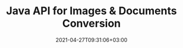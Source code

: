 ---
############################# Static ############################
layout: "product"
date: 2021-04-27T09:31:06+03:00
draft: false

############################# Head ############################
head_title: "Java Document Conversion API | Convert PDF Word Excel PPTX HTML Images"
head_description: "Java Document Conversion API. Convert PDF Word DOC DOCX, Excel Worksheet, PPT PPTX, HTML, PSD, MPT MPP, Email MSG EMLX, XML & image file formats."

############################# Header ############################
title: "Java API for Images & Documents Conversion"
description: "‎Native Java API to Integrate Document Conversion Functionality in Java Applications, Supporting 80+ Document & Image File Formats.‎"
bg_image: "https://cms.admin.containerize.com/templates/aspose/App_Themes/V3/images/bg/header1.png"
bg_overlay: false
button:
    enable: true
    icon: "fas fa-arrow-down"
    label: "Download Free Trial"
    link: "https://downloads.groupdocs.com/conversion/java"

############################# SubMenu ############################
submenu:
    enable: true
    
    left:
        img_alt: "GroupDocs.Conversion for Java"
        image: "https://www.groupdocs.cloud/templates/groupdocs/images/product-logos/groupdocs-conversion-java.png"
        product: "GroupDocs.Conversion"
        platform: "Java"

    middle:
        button:
            # button loop
            - link: "#overview"
              text: "Overview"

            # button loop
            - link: "#features"
              text: "Features"

            # button loop
            - link: "#support"
              text: "Support"

            # button loop
            - link: "https://products.groupdocs.app/conversion"
              text: "Live Demo"

            # button loop
            - link: "https://purchase.groupdocs.com/pricing/conversion/java"
              text: "Pricing"

    right:
        link_download: "https://downloads.groupdocs.com/conversion"
        link_learn: "https://docs.groupdocs.com/conversion/java/"
        link_buy: "https://purchase.groupdocs.com"

############################# Overview ############################
overview:
    enable: true
    content: |
      GroupDocs.Conversion for Java combines a powerful set of document conversion APIs to display images and document formats in your Java applications without needing to install additional software. It natively rasterizes the documents and converts them into SVG+HTML+CSS to enhance the quality of document viewing while delivering a true-text, high-fidelity output. Using the document rendering API – quickly view PDF, HTML, XML, Microsoft Office Word, Excel worksheets, PowerPoint presentations, Outlook emails, Visio diagrams, Project, metafiles, images and various other file formats with ease and fewer programming hazards. It can also display password-protected files and allow to get document representation as HTML, image or PDF form after the rendering. Our file conversion library is quite customizable, as it allows you to display the whole ‎document, or render it partially to speed up the process. Through GroupDocs.Conversion for Java ‎API, you can view pages, specific cell range in a spreadsheet or even render an individual ‎document layer in formats, such as, PDF and CAD.  
        
      GroupDocs.Conversion for Java API allows you to ‎render documents with/without annotation or comments for supported file formats.‎ It also enables you to add custom font directories and extract basic document information such as FileType, Extension, Name, PageCount, etc.‎  
        
      GroupDocs.Conversion for Java is compatible with all Java versions and supports popular operating systems (Windows, Linux, macOS) that are capable to run Java runtime.
    tabs:
      enable: true
      platform: "java"
      logo:
        img_alt: "Document Conversion APIs"
        image: "https://www.groupdocs.cloud/templates/groupdocs/images/product-logos/90x90-noborder/groupdocs-conversion-java.png"
        product: "GroupDocs.Conversion"
        platform: "Java"      
      
      ## TAB ONE ##
      tab_one:
        description: |
          Following is an overview of GroupDocs.Conversion for Java:

        right:
          enable: true
          icon: "fab fa-html5"
          title: "Overview"
          content: |
            * Auto-detect File Type
            * Convert Documents
            * Convert Spreadsheets
            * Convert Presentations
            * Convert PDF Documents
            * Convert Raster Images
            * Convert HTML Documents
            * Convert PSD Documents
            * Convert CAD Documents
            * Configure Watermark
            * Apply Password Protection
            * Customized Conversion
      
      ## TAB TWO ##
      tab_two:
        description: |
          GroupDocs.Conversion for Java supports converting between all popular and commonly used [document file formats](https://docs.groupdocs.com/conversion/java/supported-document-formats/).

        left:
          enable: true
          table:
            # table loop
            - title: "Convert From:"
              content: |
                * **Documents**: DOC, DOCX, DOCM, DOT, DOTX, DOTM, RTF, TXT, ODT, OTT
                * **Spreadsheets**: XLS, XLSX, XLSM, XLSB, XLT, XLTX, XLTM, XLAM, CSV, XLS2003, Excel95, ODS, TSV, FODS
                * **Presentations**: PPT, PPTX, PPS, PPSX, ODP, POT, POTM, POTX, PPTM, PPSM
                * **Images**: TIF, TIFF, JPG, JPEG, PNG, GIF, BMP, ICO, CMX, DIB, JPC, JPEG2000, JPEG-LS
                * **Portable**: PDF, XPS, OXPS, EPUB
                * **PostScript**: EPS, PS, PSL
                * **HTML**: HTM, HTML, MHTML
                * **Diagrams**: VSD, VSDX, VSS, VST, VSX, VTX, VDW, VDX, SVG, VSDM, VSSM, VSTM
                * **Project**: MPT, MPP, MPX
                * **Outlook**: PST, OST
                * **Email**: MSG, EML, EMLX
                * **AutoCAD**: DXF, DWG, DWT, STL, DWF, IFC
                * **PostScript**: EPS, PS, PSL, CGM
                * **CorelDRAW**: CDR
                * **XML**: XSLT
                * **LaTex**: LaTex
                * **Other**: VCF, OTG, MD

        right:
          enable: true
          table:
            # table loop
            - title: "Convert To:"
              content: |
                * **Documents**: DOC, DOCX, DOCM, DOT, DOTX, DOTM, RTF, TXT, ODT, OTT
                * **Spreadsheets**: XLS, XLSX, XLSM, XLSB, CSV, XLS2003, TSV, XLTX, ODS, XLAM, FODS, DIF, SXC
                * **Presentations**: PPT, PPTX, PPS, PPSX, ODP, POTX, POTM, PPTM, PPSM, FODP
                * **Images**: TIF, TIFF, JPG, JPEG, PNG, GIF, BMP, ICO, JPEG2000
                * **Metafiles**: EMF, WMF, EMZ, WMZ
                * **Diagrams**: SVGZ
                * **Portable**: PDF, XPS
                * **HTML**: HTM, HTML, MHTML
                * **Other**: MD

      ## TAB THREE ##
      tab_three:
        description: |
          GroupDocs.Conversion for Java supports following Operating Systems, Frameworks & Package Managers:‎
        
        left:
          enable: true
          table:
            # table loop
            - icon: "fab fa-windows"
              title: "Operating Systems"
              content: |
                * Microsoft Windows Desktop
                * Microsoft Windows Server
                * Linux
                * MacOS

            # table loop
            - icon: "fas fa-code"
              title: "Supported Frameworks"
              content: |
                * Java 7 (1.7) and above

        right:
          enable: true
          table:
            # table loop
            - icon: "fas fa-cogs"
              title: "Development Environments"
              content: |
                * NetBeans
                * IntelliJ IDEA
                * Eclipse
            # table loop
            - icon: "fas fa-tools"
              title: "Build Automation Tool"
              content: |
                * Maven

############################# Features ############################
features:
    enable: true
    title: "GroupDocs.Conversion for Java Features"

    feature:
      # feature loop
      - icon: "fas fa-copy"
        content: "Easy Integration & Metered Licensing"

      # feature loop
      - icon: "fas fa-eye"
        content: "Apply Default Zoom while Conversion to Words, Slides or Cells"

      # feature loop
      - icon: "fas fa-bolt"
        content: "Conversion to/from most Popular Raster Image Formats & Specify Image DPI, Height & Width"
      
      # feature loop
      - icon: "fas fa-file-powerpoint"
        content: "Ability to Grayscale PDF, Rotate PDF & Image while Converting"

      # feature loop
      - icon: "fas fa-code"
        content: "Set & Specify Watermark in Converted Document as Background"

      # feature loop
      - icon: "fas fa-cloud"
        content: "Configure Watermark Transparency & Custom Font Directories"

      # feature loop
      - icon: "fas fa-remove-format"
        content: "Specify Default Font to Replace Missing Fonts while Converting Documents & Spreadsheets"

      # feature loop
      - icon: "fas fa-comment-slash"
        content: "Convert and Get Output as Path or IO Stream‎"

      # feature loop
      - icon: "fas fa-location-arrow"
        content: "Delete Comments from Slides during Conversion & Keep Grid-lines while Converting Spreadsheet"

      # feature loop
      - icon: "fas fa-border-all"
        content: "Specify Cell Range in Spreadsheet for Conversion & Convert Specific Pages of Document into PDF"

      # feature loop
      - icon: "fas fa-wrench"
        content: "Convert Spreadsheet by Skipping Empty Rows and Columns & Show Hidden Sheets"

      # feature loop
      - icon: "fas fa-columns"
        content: "Count Total Pages of a Document & Specify Document Password during Conversion"

      # feature loop
      - icon: "fas fa-file-word"
        content: "Option to Delete PDF Annotations"

      # feature loop
      - icon: "fas fa-envelope"
        content: "Auto-detection of Source Document Type & Get All Possible Conversions during Streamed Conversion"

      # feature loop
      - icon: "fas fa-print"
        content: "Get Each Page in Separate Stream during HTML Conversion"

      # feature loop
      - icon: "fas fa-file-archive"
        content: "Convert Word Documents with Track Changes & Show/Hide Markup"

      # feature loop
      - icon: "fas fa-lock"
        content: "Get all Layouts for CAD Document Type & Specify which Layout to convert from a CAD Document"

      # feature loop
      - icon: "fas fa-file-code"
        content: "Set Specific Width and Height for each Layout from a CAD Document"
      
      # feature loop
      - icon: "fas fa-fill-drip"
        content: "Set the Time Zone of the SENT Field When Converting from Email"

      # feature loop
      - icon: "fas fa-file-excel"
        content: "Convert Multi-page TIFF Image File to PDF"

      # feature loop
      - icon: "fas fa-heading"
        content: "Adjust Brightness, Contrast & Gamma when Converting a Document to Image"

      # feature loop
      - icon: "fas fa-project-diagram"
        content: "Convert XML Documents without Transformation"

      # feature loop
      - icon: "fas fa-cube"
        content: "Convert Attachments from a Mail Document"

    more_feature:
      # more_feature_loop
      - title: "Read Document from URL or Path for Conversion"
        content: |
          Using GroupDocs.Conversion for Java API, you can read input document from a file path as well as a URL. While you can save the output document as a file or sent the output directly into a stream.
      
      # more_feature_loop
      - title: "Easy Document Format Conversion using Java"
        content: |
          You can convert file format of a multitude of document types using GroupDocs.Conversion for Java API. Here you are presented with a few lines of code to perform a basic document conversion using Java.

          ```java
          ConversionConfig config = new ConversionConfig();
          //set storage folder
          config.setStoragePath(storagePath);

          ConversionHandler conversionHandler = new ConversionHandler(config);
          ImageSaveOptions saveOptions = new ImageSaveOptions();
          saveOptions.setConvertFileType(ImageSaveOptions.ImageFileType.PSD);
          PsdOptions psdOptions = new PsdOptions();
          psdOptions.setColorMode(PsdOptions.ColorModes.GRAYSCALE);
          psdOptions.setCompressionMethod(PsdOptions.CompressionMethods.RAW);
          ConvertedDocument result = conversionHandler. convert(sourceFileName, saveOptions);
          result.save(sourceFileName + "." + result.getFileType());
          ```

      # more_feature_loop
      - title: "Comprehensive Technical Support"
        content: "GroupDocs.Conversion for Java is a simple and to-the-point API that you can integrate into your Java-based applications pretty easily. However, to get you up and running in no time, we also provide easy to follow code samples and comprehensive API documentation.‎"

############################# Support ############################
support:
    enable: true

    learning_resource:
        # learning_resource loop
        - link: "https://docs.groupdocs.com/conversion/java/"
          label: "Documentation"

        # learning_resource loop
        - link: "https://groupdocs.github.io/"
          label: "Source Code"

        # learning_resource loop
        - link: "https://apireference.groupdocs.com/"
          label: "API References"

        # learning_resource loop
        - link: "https://www.youtube.com/channel/UCSRRI9t9ooReVo82e1d1a0g"
          label: "Video Tutorials"

    product_support:
        # product_support loop
        - link: "https://forum.groupdocs.com/c/conversion"
          label: "Free Support"

        # product_support loop
        - link: "https://helpdesk.groupdocs.com/"
          label: "Paid Support"

        # product_support loop
        - link: "https://blog.groupdocs.com/category/conversion/"
          label: "Blog"

    # buttons
    icon_l: "fas fa-arrow-down"
    label_l: "Download Free Trial"
    link_l: "https://downloads.groupdocs.com/conversion/java"

    icon_r: "fab fa-github-alt"
    label_r: "Download Examples"
    link_r: "https://groupdocs-conversion.github.io"

############################# Solutions ############################
solutions:
    enable: true
    title: "GroupDocs.Conversion offers document viewing APIs for other popular development environments"

    solution:
        # solution loop
        - img_alt: "GroupDocs.Conversion for .NET"
          image: "https://www.groupdocs.cloud/templates/groupdocs/images/product-logos/groupdocs-conversion-net.png"
          product: "GroupDocs.Conversion"
          platform: ".NET"
          link: "/conversion/net"

############################# Back to top ###############################
back_to_top:
  enable: true
---